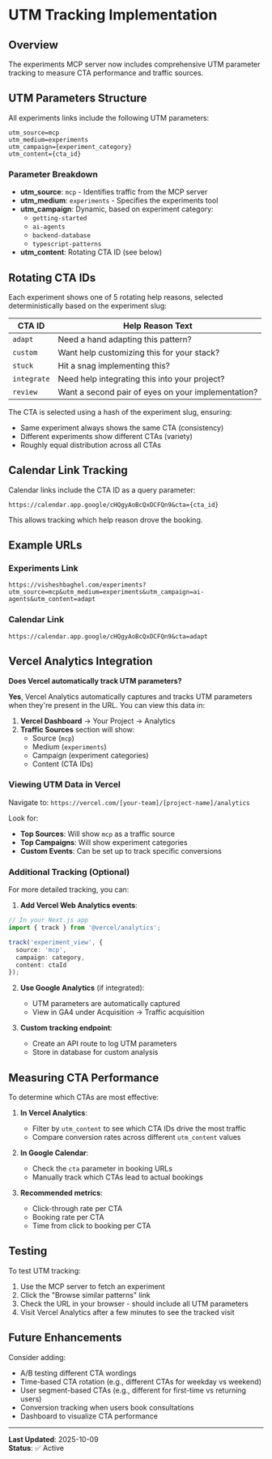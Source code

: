 # UTM Tracking Implementation

## Overview

The experiments MCP server now includes comprehensive UTM parameter tracking to measure CTA performance and traffic sources.

## UTM Parameters Structure

All experiments links include the following UTM parameters:

```
utm_source=mcp
utm_medium=experiments
utm_campaign={experiment_category}
utm_content={cta_id}
```

### Parameter Breakdown

- **utm_source**: `mcp` - Identifies traffic from the MCP server
- **utm_medium**: `experiments` - Specifies the experiments tool
- **utm_campaign**: Dynamic, based on experiment category:
  - `getting-started`
  - `ai-agents`
  - `backend-database`
  - `typescript-patterns`
- **utm_content**: Rotating CTA ID (see below)

## Rotating CTA IDs

Each experiment shows one of 5 rotating help reasons, selected deterministically based on the experiment slug:

| CTA ID | Help Reason Text |
|--------|------------------|
| `adapt` | Need a hand adapting this pattern? |
| `custom` | Want help customizing this for your stack? |
| `stuck` | Hit a snag implementing this? |
| `integrate` | Need help integrating this into your project? |
| `review` | Want a second pair of eyes on your implementation? |

The CTA is selected using a hash of the experiment slug, ensuring:
- Same experiment always shows the same CTA (consistency)
- Different experiments show different CTAs (variety)
- Roughly equal distribution across all CTAs

## Calendar Link Tracking

Calendar links include the CTA ID as a query parameter:

```
https://calendar.app.google/cHQgyAoBcQxDCFQn9&cta={cta_id}
```

This allows tracking which help reason drove the booking.

## Example URLs

### Experiments Link
```
https://visheshbaghel.com/experiments?utm_source=mcp&utm_medium=experiments&utm_campaign=ai-agents&utm_content=adapt
```

### Calendar Link
```
https://calendar.app.google/cHQgyAoBcQxDCFQn9&cta=adapt
```

## Vercel Analytics Integration

**Does Vercel automatically track UTM parameters?**

**Yes**, Vercel Analytics automatically captures and tracks UTM parameters when they're present in the URL. You can view this data in:

1. **Vercel Dashboard** → Your Project → Analytics
2. **Traffic Sources** section will show:
   - Source (`mcp`)
   - Medium (`experiments`)
   - Campaign (experiment categories)
   - Content (CTA IDs)

### Viewing UTM Data in Vercel

Navigate to: `https://vercel.com/[your-team]/[project-name]/analytics`

Look for:
- **Top Sources**: Will show `mcp` as a traffic source
- **Top Campaigns**: Will show experiment categories
- **Custom Events**: Can be set up to track specific conversions

### Additional Tracking (Optional)

For more detailed tracking, you can:

1. **Add Vercel Web Analytics events**:
```typescript
// In your Next.js app
import { track } from '@vercel/analytics';

track('experiment_view', {
  source: 'mcp',
  campaign: category,
  content: ctaId
});
```

2. **Use Google Analytics** (if integrated):
   - UTM parameters are automatically captured
   - View in GA4 under Acquisition → Traffic acquisition

3. **Custom tracking endpoint**:
   - Create an API route to log UTM parameters
   - Store in database for custom analysis

## Measuring CTA Performance

To determine which CTAs are most effective:

1. **In Vercel Analytics**:
   - Filter by `utm_content` to see which CTA IDs drive the most traffic
   - Compare conversion rates across different `utm_content` values

2. **In Google Calendar**:
   - Check the `cta` parameter in booking URLs
   - Manually track which CTAs lead to actual bookings

3. **Recommended metrics**:
   - Click-through rate per CTA
   - Booking rate per CTA
   - Time from click to booking per CTA

## Testing

To test UTM tracking:

1. Use the MCP server to fetch an experiment
2. Click the "Browse similar patterns" link
3. Check the URL in your browser - should include all UTM parameters
4. Visit Vercel Analytics after a few minutes to see the tracked visit

## Future Enhancements

Consider adding:
- A/B testing different CTA wordings
- Time-based CTA rotation (e.g., different CTAs for weekday vs weekend)
- User segment-based CTAs (e.g., different for first-time vs returning users)
- Conversion tracking when users book consultations
- Dashboard to visualize CTA performance

---

**Last Updated**: 2025-10-09  
**Status**: ✅ Active
